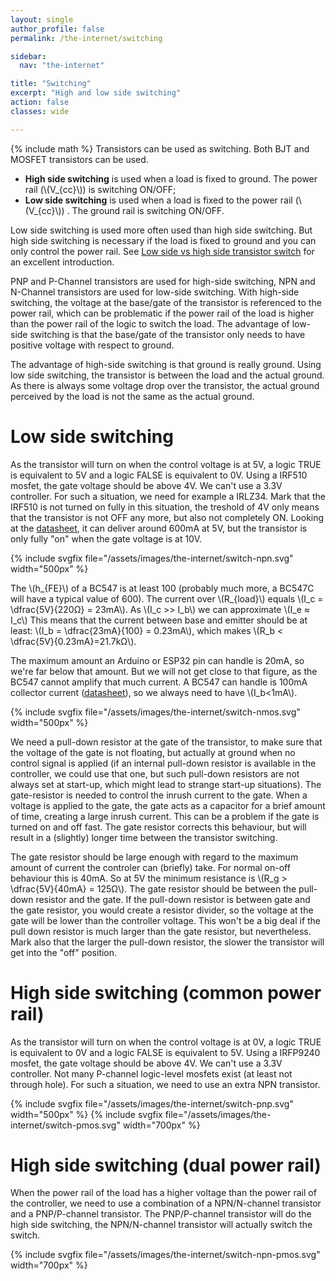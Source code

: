 ```yaml
---
layout: single
author_profile: false
permalink: /the-internet/switching

sidebar:
  nav: "the-internet"

title: "Switching"
excerpt: "High and low side switching"
action: false
classes: wide

---
```

{% include math %}
Transistors can be used as switching. Both BJT and MOSFET transistors can be used.

- **High side switching** is used when a load is fixed to ground. The power rail (\\(V_{cc}\\)) is switching ON/OFF;
- **Low side switching** is used when a load is fixed to the power rail (\\(V_{cc}\\)) . The ground rail is switching ON/OFF.

Low side switching is used more often used than high side switching. But high side switching is necessary if the load is fixed to ground and you can only control the power rail. See [Low side vs high side transistor switch](https://www.baldengineer.com/low-side-vs-high-side-transistor-switch.html) for an excellent introduction.

PNP and P-Channel transistors are used for high-side switching, NPN and N-Channel transistors are used for low-side switching. With high-side switching, the voltage at the base/gate of the transistor is referenced to the power rail, which can be problematic if the power rail of the load is higher than the power rail of the logic to switch the load. The advantage of low-side switching is that the base/gate of the transistor only needs to have positive voltage with respect to ground.

The advantage of high-side switching is that ground is really ground. Using low side switching, the transistor is between the load and the actual ground. As there is always some voltage drop over the transistor, the actual ground perceived by the load is not the same as the actual ground.

# Low side switching
As the transistor will turn on when the control voltage is at 5V, a logic TRUE is equivalent to 5V and a logic FALSE is equivalent to 0V. Using a IRF510 mosfet, the gate voltage should be above 4V. We can't use a 3.3V controller. For such a situation, we need for example a IRLZ34. Mark that the IRF510 is not turned on fully in this situation, the treshold of 4V only means that the transistor is not OFF any more, but also not completely ON. Looking at the [datasheet](https://www.irf.com/product-info/datasheets/data/irf510.pdf), it can deliver around 600mA at 5V, but the transistor is only fully "on" when the gate voltage is at 10V.

{% include svgfix file="/assets/images/the-internet/switch-npn.svg" width="500px" %}

The \\(h_{FE}\\) of a BC547 is at least 100 (probably much more, a BC547C will have a typical value of 600). The current over \\(R_{load}\\) equals \\(I_c = \dfrac{5V}{220Ω} = 23mA\\). As \\(I_c >> I_b\\) we can approximate \\(I_e ≈ I_c\\) This means that the current between base and emitter should be at least: \\(I_b = \dfrac{23mA}{100} = 0.23mA\\), which makes \\(R_b < \dfrac{5V}{0.23mA}=21.7kΩ\\).

The maximum amount an Arduino or ESP32 pin can handle is 20mA, so we're far below that amount. But we will not get close to that figure, as the BC547 cannot amplify that much current. A BC547 can handle is 100mA collector current ([datasheet](https://www.onsemi.com/download/data-sheet/pdf/bc550-d.pdf)), so we always need to have \\(I_b<1mA\\).

{% include svgfix file="/assets/images/the-internet/switch-nmos.svg" width="500px" %}

We need a pull-down resistor at the gate of the transistor, to make sure that the voltage of the gate is not floating, but actually at ground when no control signal is applied (if an internal pull-down resistor is available in the controller, we could use that one, but such pull-down resistors are not always set at start-up, which might lead to strange start-up situations). The gate-resistor is needed to control the inrush current to the gate. When a voltage is applied to the gate, the gate acts as a capacitor for a brief amount of time, creating a large inrush current. This can be a problem if the gate is turned on and off fast. The gate resistor corrects this behaviour, but will result in a (slightly) longer time between the transistor switching.

The gate resistor should be large enough with regard to the maximum amount of current the controler can (briefly) take. For normal on-off behaviour this is 40mA. So at 5V the minimum resistance is \\(R_g > \dfrac{5V}{40mA} = 125Ω\\). The gate resistor should be between the pull-down resistor and the gate. If the pull-down resistor is between gate and the gate resistor, you would create a resistor divider, so the voltage at the gate will be lower than the controller voltage. This won't be a big deal if the pull down resistor is much larger than the gate resistor, but nevertheless. Mark also that the larger the pull-down resistor, the slower the transistor will get into the "off" position.

# High side switching (common power rail)
As the transistor will turn on when the control voltage is at 0V, a logic TRUE is equivalent to 0V and a logic FALSE is equivalent to 5V. Using a IRFP9240 mosfet, the gate voltage should be above 4V. We can't use a 3.3V controller. Not many P-channel logic-level mosfets exist (at least not through hole). For such a situation, we need to use an extra NPN transistor.

{% include svgfix file="/assets/images/the-internet/switch-pnp.svg" width="500px" %}
{% include svgfix file="/assets/images/the-internet/switch-pmos.svg" width="700px" %}

# High side switching (dual power rail)
When the power rail of the load has a higher voltage than the power rail of the controller, we need to use a combination of a NPN/N-channel transistor and a PNP/P-channel transistor. The PNP/P-channel transistor will do the high side switching, the NPN/N-channel transistor will actually switch the switch.

{% include svgfix file="/assets/images/the-internet/switch-npn-pmos.svg" width="700px" %}
